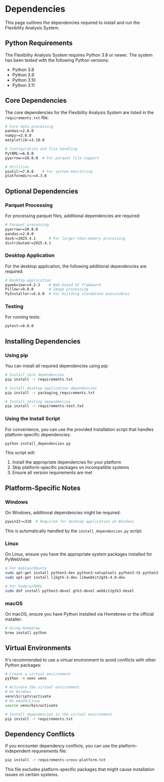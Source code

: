 # Dependencies

This page outlines the dependencies required to install and run the Flexibility Analysis System.

## Python Requirements

The Flexibility Analysis System requires Python 3.8 or newer. The system has been tested with the following Python versions:

- Python 3.8
- Python 3.9
- Python 3.10
- Python 3.11

## Core Dependencies

The core dependencies for the Flexibility Analysis System are listed in the `requirements.txt` file:

```bash
# Core data processing
pandas>=2.0.0
numpy>=2.0.0
matplotlib>=3.10.0

# Configuration and file handling
PyYAML>=6.0.0
pyarrow>=20.0.0  # For parquet file support

# Utilities
psutil>=7.0.0    # For system monitoring
platformdirs>=4.3.0
```

## Optional Dependencies

### Parquet Processing

For processing parquet files, additional dependencies are required:

```bash
# Parquet processing
pyarrow>=20.0.0
pandas>=2.0.0
dask>=2025.4.1      # For larger-than-memory processing
distributed>=2025.4.1
```

### Desktop Application

For the desktop application, the following additional dependencies are required:

```bash
# Desktop application
pywebview>=4.2.2    # Web-based UI framework
Pillow>=9.0.0       # Image processing
PyInstaller>=5.6.0  # For building standalone executables
```

### Testing

For running tests:

```bash
pytest>=8.0.0
```

## Installing Dependencies

### Using pip

You can install all required dependencies using pip:

```bash
# Install core dependencies
pip install -r requirements.txt

# Install desktop application dependencies
pip install -r packaging_requirements.txt

# Install testing dependencies
pip install -r requirements-test.txt
```

### Using the Install Script

For convenience, you can use the provided installation script that handles platform-specific dependencies:

```bash
python install_dependencies.py
```

This script will:

1. Install the appropriate dependencies for your platform
2. Skip platform-specific packages on incompatible systems
3. Ensure all version requirements are met

## Platform-Specific Notes

### Windows

On Windows, additional dependencies might be required:

```bash
pywin32>=310  # Required for desktop application on Windows
```

This is automatically handled by the `install_dependencies.py` script.

### Linux

On Linux, ensure you have the appropriate system packages installed for PyWebView:

```bash
# For Debian/Ubuntu
sudo apt-get install python3-dev python3-setuptools python3-tk python3-wheel
sudo apt-get install libgtk-3-dev libwebkit2gtk-4.0-dev

# For Fedora/RHEL
sudo dnf install python3-devel gtk3-devel webkit2gtk3-devel
```

### macOS

On macOS, ensure you have Python installed via Homebrew or the official installer:

```bash
# Using Homebrew
brew install python
```

## Virtual Environments

It's recommended to use a virtual environment to avoid conflicts with other Python packages:

```bash
# Create a virtual environment
python -m venv venv

# Activate the virtual environment
# On Windows
venv\Scripts\activate
# On macOS/Linux
source venv/bin/activate

# Install dependencies in the virtual environment
pip install -r requirements.txt
```

## Dependency Conflicts

If you encounter dependency conflicts, you can use the platform-independent requirements file:

```bash
pip install -r requirements-cross-platform.txt
```

This file excludes platform-specific packages that might cause installation issues on certain systems.
